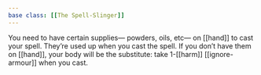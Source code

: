 ```yaml
---
base class: [[The Spell-Slinger]]
---
```

You need to have certain supplies— powders, oils, etc— on [[hand]] to cast your spell. They’re used up when you cast the spell. If you don’t have them on [[hand]], your body will be the substitute: take 1-[[harm]] [[ignore-armour]] when you cast.